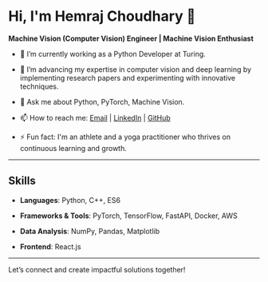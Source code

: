 # Hi, I'm Hemraj Choudhary 👋

**Machine Vision (Computer Vision) Engineer | Machine Vision Enthusiast**

- 🔭 I’m currently working as a Python Developer at Turing.
  
- 🌱 I’m advancing my expertise in computer vision and deep learning by implementing research papers and experimenting with innovative techniques.
  
- 💬 Ask me about Python, PyTorch, Machine Vision.

- 📫 How to reach me: [Email](mailto:hemraj.rudra@gmail.com) | [LinkedIn](https://www.linkedin.com/in/hemraj-choudhary/) | [GitHub](https://github.com/hemrajchoudhary108)

- ⚡ Fun fact: I'm an athlete and a yoga practitioner who thrives on continuous learning and growth.

---

## Skills
- **Languages**: Python, C++, ES6

- **Frameworks & Tools**: PyTorch, TensorFlow, FastAPI, Docker, AWS

- **Data Analysis**: NumPy, Pandas, Matplotlib

- **Frontend**: React.js
---

Let’s connect and create impactful solutions together!
